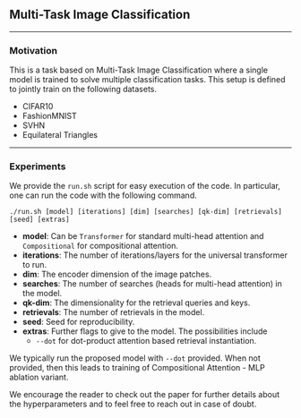 ## Multi-Task Image Classification
___
### Motivation
This is a task based on Multi-Task Image Classification where a single model is trained to solve multiple classification tasks. This setup is defined to jointly train on the following datasets.
- CIFAR10
- FashionMNIST
- SVHN
- Equilateral Triangles
___
### Experiments
We provide the `run.sh` script for easy execution of the code. In particular, one can run the code with the following command.

```./run.sh [model] [iterations] [dim] [searches] [qk-dim] [retrievals] [seed] [extras]```

- **model**: Can be `Transformer` for standard multi-head attention and `Compositional` for compositional attention.
- **iterations**: The number of iterations/layers for the universal transformer to run.
- **dim**: The encoder dimension of the image patches.
- **searches**: The number of searches (heads for multi-head attention) in the model.
- **qk-dim**: The dimensionality for the retrieval queries and keys.
- **retrievals**: The number of retrievals in the model.
- **seed**: Seed for reproducibility.
- **extras**: Further flags to give to the model. The possibilities include
  - `--dot` for dot-product attention based retrieval instantiation.

We typically run the proposed model with `--dot` provided. When not provided, then this leads to training of Compositional Attention - MLP ablation variant.

We encourage the reader to check out the paper for further details about the hyperparameters and to feel free to reach out in case of doubt.